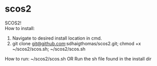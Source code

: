 # scos2

SCOS2!                   
How to install:
1) Navigate to desired install location in cmd.
2) git clone git@github.com:sdhaigthomas/scos2.git; chmod +x ~/scos2/scos.sh; ~/scos2/scos.sh

How to run:
~/scos2/scos.sh
OR
Run the sh file found in the install dir
